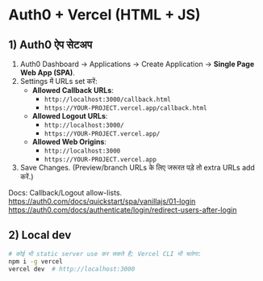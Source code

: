 # Auth0 + Vercel (HTML + JS)

## 1) Auth0 ऐप सेटअप
1. Auth0 Dashboard → Applications → Create Application → **Single Page Web App (SPA)**.
2. Settings में URLs set करें:
   - **Allowed Callback URLs**:
     - `http://localhost:3000/callback.html`
     - `https://YOUR-PROJECT.vercel.app/callback.html`
   - **Allowed Logout URLs**:
     - `http://localhost:3000/`
     - `https://YOUR-PROJECT.vercel.app/`
   - **Allowed Web Origins**:
     - `http://localhost:3000`
     - `https://YOUR-PROJECT.vercel.app`
3. Save Changes. (Preview/branch URLs के लिए जरूरत पड़े तो extra URLs add करें.)

Docs: Callback/Logout allow-lists.  
https://auth0.com/docs/quickstart/spa/vanillajs/01-login  
https://auth0.com/docs/authenticate/login/redirect-users-after-login

## 2) Local dev
```bash
# कोई भी static server use कर सकते हैं; Vercel CLI भी चलेगा:
npm i -g vercel
vercel dev  # http://localhost:3000
